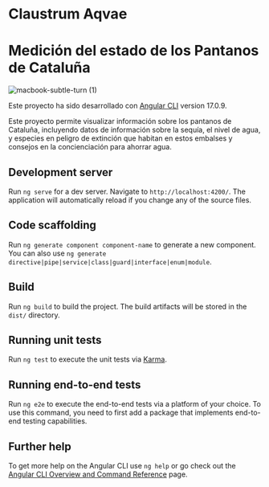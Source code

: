 
# Claustrum Aqvae
# Medición del estado de los Pantanos de Cataluña
![macbook-subtle-turn (1)](https://github.com/user-attachments/assets/21425d24-78d8-4328-99d3-2777f8ad3a66)




Este proyecto ha sido desarrollado con  [Angular CLI](https://github.com/angular/angular-cli) version 17.0.9.

Este proyecto permite visualizar información sobre los pantanos de Cataluña, incluyendo datos  de información sobre la sequía, el nivel de agua, y especies en peligro de extinción que habitan en estos embalses y consejos en la concienciación para ahorrar agua.

## Development server

Run `ng serve` for a dev server. Navigate to `http://localhost:4200/`. The application will automatically reload if you change any of the source files.

## Code scaffolding

Run `ng generate component component-name` to generate a new component. You can also use `ng generate directive|pipe|service|class|guard|interface|enum|module`.

## Build

Run `ng build` to build the project. The build artifacts will be stored in the `dist/` directory.

## Running unit tests

Run `ng test` to execute the unit tests via [Karma](https://karma-runner.github.io).

## Running end-to-end tests

Run `ng e2e` to execute the end-to-end tests via a platform of your choice. To use this command, you need to first add a package that implements end-to-end testing capabilities.

## Further help

To get more help on the Angular CLI use `ng help` or go check out the [Angular CLI Overview and Command Reference](https://angular.io/cli) page.
